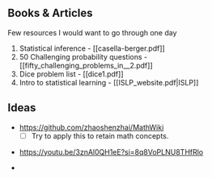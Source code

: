 ## Books & Articles
Few resources I would want to go through one day
1. Statistical inference - [[casella-berger.pdf]]
2. 50 Challenging probability questions - [[fifty_challenging_problems_in__2.pdf]]
3. Dice problem list - [[dice1.pdf]]
4. Intro to statistical learning - [[ISLP_website.pdf|ISLP]]
## Ideas
-  https://github.com/zhaoshenzhai/MathWiki
	- [ ]  Try to apply this to retain math concepts.
* https://youtu.be/3znAl0QH1eE?si=8q8VoPLNU8THfRlo
- 
